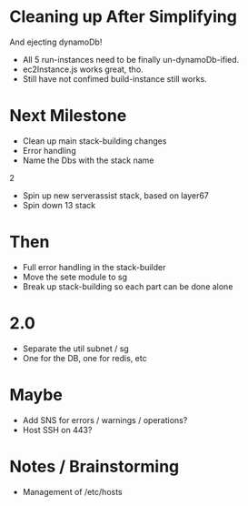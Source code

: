 
Cleaning up After Simplifying
=============================

And ejecting dynamoDb!

* All 5 run-instances need to be finally un-dynamoDb-ified.
* ec2Instance.js works great, tho.
* Still have not confimed build-instance still works.

Next Milestone
==============

* Clean up main stack-building changes
* Error handling
* Name the Dbs with the stack name

2

* Spin up new serverassist stack, based on layer67
* Spin down 13 stack

Then
====

* Full error handling in the stack-builder
* Move the sete module to sg
* Break up stack-building so each part can be done alone

2.0
===

* Separate the util subnet / sg
 * One for the DB, one for redis, etc

Maybe
=====

* Add SNS for errors / warnings / operations?
* Host SSH on 443?

Notes / Brainstorming
=====================

* Management of /etc/hosts

